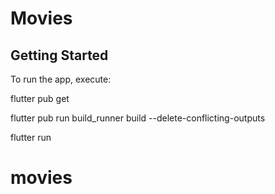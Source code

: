 # Movies

## Getting Started

To run the app, execute:

flutter pub get

flutter pub run build_runner build --delete-conflicting-outputs

flutter run

# movies

